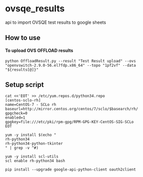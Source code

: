 # ovsqe_results
api to import OVSQE test results to google sheets

## How to use

#### To upload OVS OFFLOAD results
```
python OffloadResult.py --result "Test Result upload" --ovs "openvswitch-2.9.0-56.el7fdp.x86_64" --topo "1pf2vf" --data "${results[@]}"
```

## Setup script
```
cat <<'EOT' >> /etc/yum.repos.d/python34.repo
[centos-sclo-rh]
name=CentOS-7 - SCLo rh
baseurl=http://mirror.centos.org/centos/7/sclo/$basearch/rh/
gpgcheck=0
enabled=1
gpgkey=file:///etc/pki/rpm-gpg/RPM-GPG-KEY-CentOS-SIG-SCLo
EOT

yum -y install $(echo "
rh-python34
rh-python34-python-tkinter
" | grep -v ^#)

yum -y install scl-utils
scl enable rh-python34 bash

pip install --upgrade google-api-python-client oauth2client
```

